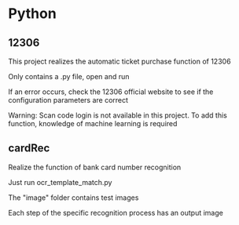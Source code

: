 # Python

## 12306

This project realizes the automatic ticket purchase function of 12306

Only contains a .py file, open and run

If an error occurs, check the 12306 official website to see if the configuration parameters are correct

Warning: Scan code login is not available in this project. To add this function, knowledge of machine learning is required

## cardRec

Realize the function of bank card number recognition

Just run ocr_template_match.py

The "image" folder contains test images

Each step of the specific recognition process has an output image
